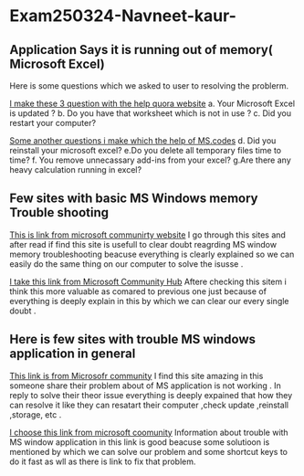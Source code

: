 # Exam250324-Navneet-kaur-
## Application Says it is running out of memory( Microsoft Excel)
Here is some questions  which we asked to user to resolving the problerm.


[I make these 3 question with the help quora website](https://www.quora.com/) 
a. Your Microsoft Excel is updated ?
b. Do you have that worksheet which is not in use ?
c. Did you restart your computer?


[Some another questions i make which the help of MS.codes](https://ms.codes/en-ca/blogs/microsoft-office/microsoft-excel-there-is-not-enough-disk-space?srsltid=AfmBOoqgJoZTN4Fivw5NkQIw7PAXA_YKJhq2daOkGhMtDrklxbeWeoJN )
d. Did you reinstall your microsoft excel?
e.Do you delete all temporary files time to time?
f. You remove unnecassary add-ins from your excel? 
g.Are there any heavy calculation running in excel?


## Few sites with basic MS Windows memory Trouble shooting 
 [This is link from microsoft communirty website](https://answers.microsoft.com/en-us/windows/forum/all/windows-10-your-computer-is-low-on-memory-alert/a96cf301-6aad-40d5-83cf-1e6789a68223)
 I go through this sites and after read if find this site is usefull to clear doubt reagrding MS window memory troubleshooting beacuse everything is clearly explained so we can easily do the same thing on our computer to solve the isusse .


[I take this link from Microsoft Community Hub](https://techcommunity.microsoft.com/blog/askperf/an-overview-of-troubleshooting-memory-issues/372673)
Aftere checking this sitem i think this more valuable as comared to previous one just because of everything is deeply explain in this by which we can clear our every single doubt .


## Here is  few sites with trouble MS windows application in general
[This link is from Microsofr community](https://answers.microsoft.com/en-us/windows/forum/all/applications-not-opening-after-windows-11-update/30040444-fdc4-4800-9e47-9fd91d5cd408)
I find this site amazing in this someone share their problem about of  MS application is not working . In reply to solve their theor issue everything is deeply expained that how they can resolve it like they can resatart their computer ,check update ,reinstall ,storage, etc .

[I choose this link from microsoft coomunity](https://answers.microsoft.com/en-us/windows/forum/all/windows-11-no-microsoft-apps-working/5)
Information about trouble with MS window application in this link is good beacuse some solutioon is mentioned by which we can solve our problem and some shortcut keys to do it fast as wll as there is link to fix that problem.



